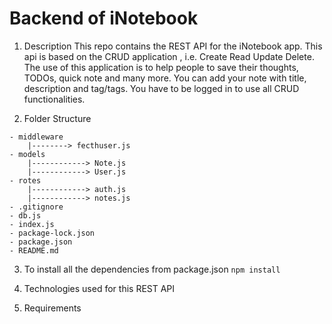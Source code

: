 # Backend of iNotebook

1. Description
This repo contains the REST API for the iNotebook app. This api is based on the CRUD application , i.e. Create Read Update Delete. The use of this application is to help people to save their thoughts, TODOs, quick note and many more. You can add your note with title, description and tag/tags. You have to be logged in to use all CRUD functionalities.

2. Folder Structure
```
- middleware
    |--------> fecthuser.js
- models
    |------------> Note.js
    |------------> User.js
- rotes
    |------------> auth.js
    |------------> notes.js
- .gitignore
- db.js
- index.js
- package-lock.json
- package.json
- README.md
```

3. To install all the dependencies from package.json
```npm install```

4. Technologies used for this REST API

5. Requirements
